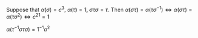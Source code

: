 Suppose that $\alpha(\sigma)=c^3$, $\alpha(\tau)=1$, $\sigma\tau\sigma=\tau$. Then $\alpha(\sigma\tau)=\alpha(\tau\sigma^{-1})\iff \alpha(\sigma\tau)=\alpha(\tau\sigma^{2})\iff c^21=1$ 

$\alpha(\tau^{-1}\sigma\tau\sigma)=1^{-1}a^2$